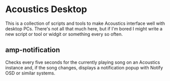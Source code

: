 # Acoustics Desktop #

This is a collection of scripts and tools to make Acoustics interface well with desktop PCs. There's not all that much here, but if I'm bored I might write a new script or tool or widgit or something every so often.

## amp-notification ##

Checks every five seconds for the currently playing song on an Acoustics instance and, if the song changes, displays a notification popup with Notify OSD or similar systems.
